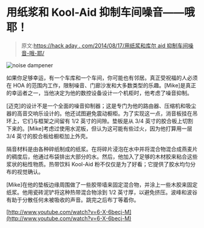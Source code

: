 # 用纸浆和 Kool-Aid 抑制车间噪音——哦耶！

> 原文:[https://hack aday . com/2014/08/17/用纸浆和库尔 aid 抑制车间噪音-哦-耶/](https://hackaday.com/2014/08/17/dampen-workshop-noise-with-paper-pulp-and-kool-aid-oh-yeah/)

![noise dampener](../Images/39b7536dd90404a6b460e3961292ca83.png)

如果你足够幸运，有一个车库和一个车间，你可能也有邻居。真正受祝福的人必须在 HOA 的范围内工作，限制噪音、门廊沙发和大多数类型的乐趣。[Mike]是真正的幸运者之一，当他决定为他的数控设备设计一个机柜时，他考虑了噪音抑制。

[迈克]的设计不是一个全面的噪音抑制器；这是专门为他的路由器、压缩机和吸尘器的高音交响乐设计的。他还试图避免震动橱柜。为了实现这一点，消音板挂在吊环上，它们与框架之间留有 1/2 英寸的间隙。垫板是从 3/4 英寸的胶合板上切割下来的。[Mike]考虑过使用水泥板，但认为这可能有些过火，因为他打算用一层 3/4 英寸的胶合板给橱柜加上外壳。

隔音材料是由各种碎纸制成的纸浆。在将碎片浸泡在水中并将混合物混合成燕麦片的稠度后，他通过布袋排出大部分的水。然后，他加入了足够的木材胶来粘合这些浆状的粘性物质。热带饮料 Kool-Aid 粉不仅仅是为了好看；它提供了胶水均匀分布的视觉确认。

[Mike]在他的垫板边缘周围做了一些胶带墙来固定混合物，并涂上一些木胶来固定纸浆。他用瓷砖泥铲将这种热带混合物涂到 1/2 英寸厚，以避免挤压。波峰和波谷有助于分散任何未被吸收的声音。跳完之后布丁等着你。

[http://www.youtube.com/watch?v=6-X-6becj-M](http://www.youtube.com/watch?v=6-X-6becj-M)